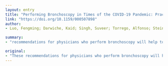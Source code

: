 ```yaml
---
layout: entry
title: "Performing Bronchoscopy in Times of the COVID-19 Pandemic: Practice Statement from an International Expert Panel"
link: "https://doi.org/10.1159/000507898"
author:
- Luo, Fengming; Darwiche, Kaid; Singh, Suveer; Torrego, Alfonso; Steinfort, Daniel P.; Gasparini, Stefano; Liu, Dan; Zhang, Wei; Fernandez-Bussy, Sebastian; Herth, Felix J. F.; Shah, Pallav L.

summary:
- "recommendations for physicians who perform bronchoscopy will help to protect patients (un)-affected by the current COVID-19 pandemic. These recommendations will minimize the risk of transmission and maintain clinical care for all patients. The recommendations will also help to minimize the risks of transmission. They will help protect those patients, minimize transmission risk. broncoscopy should be performed in the future."

original:
- "These recommendations for physicians who perform bronchoscopy will help to protect those patients (un)-affected by the current COVID-19 pandemic, minimize the risk of transmission, and maintain clinical care for all patients."
---
```


